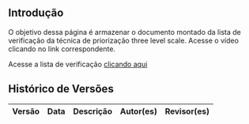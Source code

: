 ## Introdução

O objetivo dessa página é armazenar o documento montado da lista de verificação da técnica de priorização three level scale. Acesse o vídeo clicando no link correspondente.

Acesse a lista de verificação [clicando aqui]()


## Histórico de Versões

| Versão | Data       | Descrição                    | Autor(es)                          | Revisor(es)                          |
|--------|------------|------------------------------|-----------------------------------|-------------------------------------|

